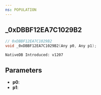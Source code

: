 ```yaml
---
ns: POPULATION
---
```

## _0xDBBF12EA7C1029B2

```c
// 0xDBBF12EA7C1029B2
void _0xDBBF12EA7C1029B2(Any p0, Any p1);
```

```
NativeDB Introduced: v1207
```

## Parameters
* **p0**:
* **p1**:
